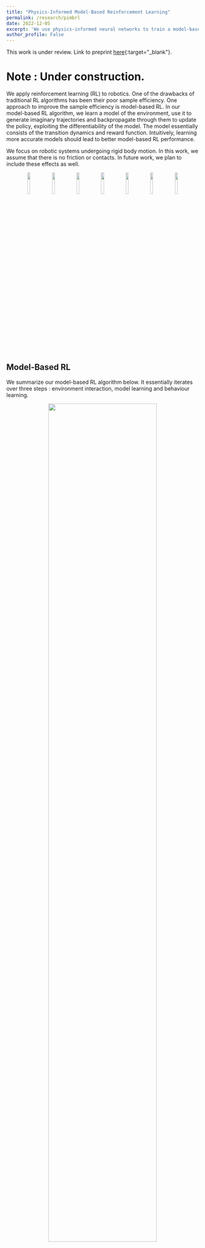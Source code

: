 ```yaml
---
title: "Physics-Informed Model-Based Reinforcement Learning"
permalink: /research/pimbrl
date: 2022-12-05
excerpt: 'We use physics-informed neural networks to train a model-based RL algorithm.'
author_profile: False
---
```

This work is under review. Link to preprint [here](https://arxiv.org/abs/2212.02179){:target="_blank"}.

# Note : Under construction.

We apply reinforcement learning (RL) to robotics. One of the drawbacks of traditional RL algorithms has been their poor sample efficiency. One approach to improve the sample efficiency is model-based RL. In our model-based RL algorithm, we learn a model of the environment, use it to generate imaginary trajectories and backpropagate through them to update the policy, exploiting the differentiability of the model. The model essentially consists of the transition dynamics and reward function. Intuitively, learning more accurate models should lead to better model-based RL performance. 

We focus on robotic systems undergoing rigid body motion. In this work, we assume that there is no friction or contacts. In future work, we plan to include these effects as well.
<p align="center">
<img src="https://adi3e08.github.io/files/research/pimbrl/reacher.jpg" width="12%"/>
<img src="https://adi3e08.github.io/files/research/pimbrl/pendulum.jpg" width="12%"/>
<img src="https://adi3e08.github.io/files/research/pimbrl/cartpole.jpg" width="12%"/>
<img src="https://adi3e08.github.io/files/research/pimbrl/cart2pole.jpg" width="12%"/>
<img src="https://adi3e08.github.io/files/research/pimbrl/acrobot.jpg" width="12%"/>
<img src="https://adi3e08.github.io/files/research/pimbrl/cart3pole.jpg" width="12%"/>
<img src="https://adi3e08.github.io/files/research/pimbrl/acro3bot.jpg" width="12%"/>
</p>

## Model-Based RL
We summarize our model-based RL algorithm below. It essentially iterates over three steps : environment interaction, model learning and behaviour learning. 
<p align="center">
<img src="https://adi3e08.github.io/files/research/pimbrl/algo.png" width="75%"/>
</p>

We discuss the model learning and behaviour learning steps in detail below. 

### Model Learning
Here, we learn the dynamics and reward models. In dynamics learning, we want to predict the next state, given the current state and action.
We model these systems using Lagrangian mechanics. Hence, the state consists of generalized coordinates $\textbf{q}$, which describe the configuration of the system, and generalized velocities $\dot{\textbf{q}}$, which are the time derivatives of $\textbf{q}$. The action is the motor torque $\boldsymbol\tau$. So, in dynamics learning, we essentially want to learn the transformation $(\textbf{q}_{t}, \dot{\textbf{q}}\_{t},\boldsymbol\tau\_{t}) \rightarrow (\textbf{q}\_{t+1}, \dot{\textbf{q}}\_{t+1})$. The most straightforward solution is to train a standard deep neural network. We refer to this approach as DNN. This is shown in the figure below.
<p align="center">
<img src="https://adi3e08.github.io/files/research/pimbrl/dnn.svg" width="15%"/>
</p>

Another approach is to utilize the structure of the underlying Lagrangian mechanics. This approach builds upon recent work such as Deep Lagrangian Networks [[1]](#1) and Lagrangian Neural Networks [[2]](#2). We detail this approach here. In Lagrangian mechanics, the Lagrangian is a scalar quantity defined as $\mathcal{L}(\textbf{q},\dot{\textbf{q}},t) = \mathcal{T}(\textbf{q}, \dot{\textbf{q}})-\mathcal{V}(\textbf{q})$, where $\mathcal{T}(\textbf{q}, \dot{\textbf{q}})$ is the kinetic energy and $\mathcal{V}(\textbf{q})$ is the potential energy. The Lagrangian equations of motion are given by, 
\\[
\dfrac{d}{dt}\dfrac{\partial \mathcal{L}}{\partial \dot{\textbf{q}}}-\dfrac{\partial \mathcal{L}}{\partial \textbf{q}} = \boldsymbol\tau
\\] 

For systems undergoing rigid body motion, the kinetic energy is $\frac{1}{2} \, \dot{\textbf{q}}^{T} \, \textbf{M}(\textbf{q}) \, \dot{\textbf{q}}$, where $\textbf{M}(\textbf{q})$ is the mass matrix, which is symmetric and positive definite. Hence, the Lagrangian equations of motion become,
\\[
\textbf{M}(\textbf{q}) \, \ddot{\textbf{q}} + \underbrace{\frac{\partial }{\partial \textbf{q}} \bigg(\textbf{M}(\textbf{q})\, \dot{\textbf{q}} \bigg) \, \dot{\textbf{q}} - \frac{\partial }{\partial \textbf{q}} \bigg( \frac{1}{2} \, \dot{\textbf{q}}^{T} \, \textbf{M}(\textbf{q})\, \dot{\textbf{q}} \bigg)}\_{\textbf{C}(\textbf{q},\dot{\textbf{q}}) \, \dot{\textbf{q}}} + \underbrace{\frac{\partial \mathcal{V}(\textbf{q})}{\partial \textbf{q}}}\_{\textbf{G}(\textbf{q})} = \boldsymbol\tau
\\]

Here, $\textbf{C}(\textbf{q},\dot{\textbf{q}}) \, \dot{\textbf{q}}$ represents the centripetal / Coriolis forces and $\textbf{G}(\textbf{q})$ represents the conservative forces (e. g., gravity). We use one network to learn the potential energy function $\mathcal{V}(\textbf{q})$ and another network to learn a lower triangular matrix $\textbf{L}(\textbf{q})$, using which we compute the mass matrix as $\textbf{M}(\textbf{q}) = \textbf{L}(\textbf{q})\;\textbf{L}^{T}(\textbf{q})$. We then compute $\textbf{C}(\textbf{q},\dot{\textbf{q}}) \, \dot{\textbf{q}}$ and $\textbf{G}(\textbf{q})$ as shown in Equation 2. Rearranging Equation 2, we get the acceleration as $\ddot{\textbf{q}} = \textbf{M}^{-1}(\textbf{q})\,(\boldsymbol\tau - \textbf{C}(\textbf{q},\dot{\textbf{q}}) \, \dot{\textbf{q}} - \textbf{G}(\textbf{q}))$. We then numerically integrate the state derivative $(\dot{\textbf{q}}, \ddot{\textbf{q}})$ over one time step using second-order Runge-Kutta to compute the next state. We refer to this approach as LNN, short for Lagrangian Neural Network. The entire process is shown in the figure below.
<p align="center">
<img src="https://adi3e08.github.io/files/research/pimbrl/lnn.svg" width="52%"/>
</p>

In reward learning, we want to learn the reward function. In general, the reward is a function of the current state, action and the next state. In our case, the reward only depends on the next state. Hence, we train a network to map the next state to the reward.


### References
<a id="1">[1]</a>
M. Lutter, C. Ritter, and J. Peters. Deep lagrangian networks: Using physics as model prior for deep learning. In International Conference on Learning Representations (ICLR), 2019a.

<a id="2">[2]</a>
Miles Cranmer, Sam Greydanus, Stephan Hoyer, Peter Battaglia, David Spergel, and Shirley Ho. Lagrangian neural networks. In ICLR 2020 Workshop on Integration of Deep Neural Models and Differential Equations, 2020.

<a id="3">[3]</a>
Danijar Hafner, Timothy Lillicrap, Jimmy Ba, and Mohammad Norouzi. Dream to control: Learning behaviors by latent imagination. arXiv preprint arXiv:1912.01603, 2019.

<a id="4">[4]</a>
Danijar Hafner, Timothy Lillicrap, Mohammad Norouzi, and Jimmy Ba. Mastering atari with discrete world models. arXiv preprint arXiv:2010.02193, 2020.
